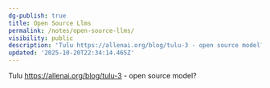 ```yaml
---
dg-publish: true
title: Open Source Llms
permalink: /notes/open-source-llms/
visibility: public
description: 'Tulu https://allenai.org/blog/tulu-3 - open source model?'
updated: '2025-10-20T22:34:14.465Z'
---
```

Tulu https://allenai.org/blog/tulu-3 - open source model?
